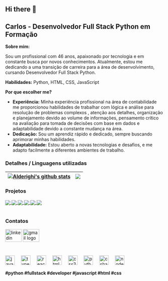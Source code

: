 ## Hi there 👋

## Carlos - Desenvolvedor Full Stack Python em Formação 

**Sobre mim:**

Sou um profissional com 46 anos, apaixonado por tecnologia e em constante busca por novos conhecimentos. Atualmente, estou me dedicando a uma transição de carreira para a área de desenvolvimento, cursando Desenvolvedor Full Stack Python.

**Habilidades:** Python, HTML, CSS, JavaScript

**Por que escolher me?**

* **Experiência:** Minha experiência profissional na área de contabilidade me proporcionou habilidades de trabalhar com lógica e análise para resolução de problemas complexos , atenção aos detalhes, organização e planejamento devido ao volume de informações, pensamento crítico na avaliação para tomada de decisões com base em dados e adaptabilidade devido a constante mudança na área.
* **Dedicação:** Sou um aprendiz rápido e dedicado, sempre buscando aprimorar minhas habilidades.
* **Adaptabilidade:** Estou aberto a novas tecnologias e desafios, e me adapto facilmente a diferentes ambientes de trabalho.
### Detalhes / Linguagens utilizadas
|<a href="https://github.com/alderighi1979/github-readme-stats"><img align="center" src="https://github-readme-stats.vercel.app/api?username=alderighi1979&show_icons=true&include_all_commits=true&theme=buefy&hide_border=true" alt="Alderighi's github stats" /></a> | <a href="https://github.com/alderighi1979/github-readme-stats"><img align="center" src="https://github-readme-stats.vercel.app/api/top-langs/?username=alderighi1979&layout=compact&theme=buefy&hide_border=true" /></a>|
| ------------- | ------------- |
### Projetos
<a href="https://github.com/alderighi1979/github-readme-stats">
  <img align="center" src="https://github-readme-stats.vercel.app/api/pin/?username=alderighi1979&repo=Jogo_Adivinha_o_numero&theme=buefy" />
</a>
<a href="https://github.com/alderighi1979/github-readme-stats">
  <img align="center" src="https://github-readme-stats.vercel.app/api/pin/?username=alderighi1979&repo=portfolio_carlos_alderighi&theme=buefy" />
</a>
<a href="https://github.com/alderighi1979/github-readme-stats">
  <img align="center" src="https://github-readme-stats.vercel.app/api/pin/?username=alderighi1979&repo=projeto_calculadora_medias&theme=buefy" />
</a>
<a href="https://github.com/anuraghazra/anuraghazra.github.io">
  <img align="center" src="https://github-readme-stats.vercel.app/api/pin/?username=alderighi1979&repo=gamesShop&theme=buefy" />
</a>
<a href="https://github.com/anuraghazra/anuraghazra.github.io">
  <img align="center" src="https://github-readme-stats.vercel.app/api/pin/?username=alderighi1979&repo=agenda_telefonica&theme=buefy" />
</a>
<a href="https://github.com/anuraghazra/anuraghazra.github.io">
  <img align="center" src="https://github-readme-stats.vercel.app/api/pin/?username=alderighi1979&repo=lista_de_tarefas_jQuery&theme=buefy" />
</a>

<br />
<br />

### Contatos

<div align="left">
  <a href="https://www.linkedin.com/in/carlos-alderighi-12a750231/" target="_blank" style="text-decoration: none;">
    <img src="https://raw.githubusercontent.com/maurodesouza/profile-readme-generator/master/src/assets/icons/social/linkedin/default.svg" width="52" height="40" alt="linkedin logo" />
  </a>
  <a href="mailto:cealderighi@gmail.com" target="_blank" style="text-decoration: none;">
    <img src="https://raw.githubusercontent.com/maurodesouza/profile-readme-generator/master/src/assets/icons/social/gmail/default.svg" width="52" height="40" alt="gmail logo" />
  </a>
</div>

###
<br>
<div align="left">
  <img src="https://cdn.jsdelivr.net/gh/devicons/devicon/icons/javascript/javascript-original.svg" height="30" alt="javascript logo"  />
  <img width="12" />
  <img src="https://cdn.jsdelivr.net/gh/devicons/devicon/icons/typescript/typescript-original.svg" height="30" alt="typescript logo"  />
  <img width="12" />
  <img src="https://cdn.jsdelivr.net/gh/devicons/devicon/icons/react/react-original.svg" height="30" alt="react logo"  />
  <img width="12" />
  <img src="https://cdn.jsdelivr.net/gh/devicons/devicon/icons/html5/html5-original.svg" height="30" alt="html5 logo"  />
  <img width="12" />
  <img src="https://cdn.jsdelivr.net/gh/devicons/devicon/icons/css3/css3-original.svg" height="30" alt="css3 logo"  />
  <img width="12" />
  <img src="https://cdn.jsdelivr.net/gh/devicons/devicon/icons/python/python-original.svg" height="30" alt="python logo"  />
  <img width="12" />
  <img src="https://cdn.jsdelivr.net/gh/devicons/devicon/icons/csharp/csharp-original.svg" height="30" alt="csharp logo"  />
  <img width="12" />
  <img src="https://cdn.jsdelivr.net/gh/devicons/devicon/icons/nodejs/nodejs-original.svg" height="30" alt="nodejs logo"  />
</div>

**#python #fullstack #developer #javascript #html #css**
